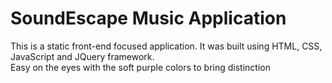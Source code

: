 # SoundEscape Music Application
This is a static front-end focused application. It was built using HTML, CSS, JavaScript and JQuery framework. <br/>
Easy on the eyes with the soft purple colors to bring distinction
